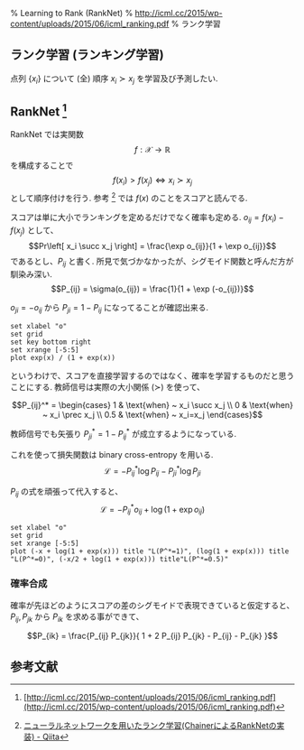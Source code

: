 % Learning to Rank (RankNet)
% http://icml.cc/2015/wp-content/uploads/2015/06/icml_ranking.pdf
% ランク学習

## ランク学習 (ランキング学習)

点列 $\{x_i\}$ について (全) 順序 $x_i \succ x_j$ を学習及び予測したい.

## RankNet [^1]

RankNet では実関数
$$f : \mathcal{X} \to \mathbb{R}$$
を構成することで
$$f(x_i) > f(x_j) \iff x_i \succ x_j$$
として順序付けを行う.
参考 [^2] では $f(x)$ のことをスコアと読んでる.

スコアは単に大小でランキングを定めるだけでなく確率も定める.
$o_{ij} = f(x_i) - f(x_j)$ として、
$$Pr\left[ x_i \succ x_j \right] = \frac{\exp o_{ij}}{1 + \exp o_{ij}}$$
であるとし、$P_{ij}$ と書く.
所見で気づかなかったが、シグモイド関数と呼んだ方が馴染み深い.
$$P_{ij} = \sigma(o_{ij}) = \frac{1}{1 + \exp (-o_{ij})}$$

$o_{ji} = - o_{ij}$ から $P_{ji} = 1 - P_{ij}$ になってることが確認出来る.

```gnuplot
set xlabel "o"
set grid
set key bottom right
set xrange [-5:5]
plot exp(x) / (1 + exp(x))
```

というわけで、スコアを直接学習するのではなく、確率を学習するものだと思うことにする.
教師信号は実際の大小関係 $(\succ)$ を使って、

$$P_{ij}^* = \begin{cases}
1   & \text{when} ~ x_i \succ x_j \\
0   & \text{when} ~ x_i \prec x_j \\
0.5 & \text{when} ~ x_i=x_j
\end{cases}$$

教師信号でも矢張り $P_{ji}^* = 1 - P_{ij}^*$ が成立するようになっている.

これを使って損失関数は binary cross-entropy を用いる.
$$\mathcal{L} = - P_{ij}^* \log P_{ij} - P_{ji}^* \log P_{ji}$$

$P_{ij}$ の式を頑張って代入すると、
$$\mathcal{L} = - P_{ij}^* o_{ij} + \log \left( 1 + \exp o_{ij} \right)$$

```gnuplot
set xlabel "o"
set grid
set xrange [-5:5]
plot (-x + log(1 + exp(x))) title "L(P^*=1)", (log(1 + exp(x))) title "L(P^*=0)", (-x/2 + log(1 + exp(x))) title"L(P^*=0.5)"
```

### 確率合成

確率が先ほどのようにスコアの差のシグモイドで表現できていると仮定すると、
$P_{ij}, P_{jk}$ から $P_{ik}$ を求める事ができて、

$$P_{ik} = \frac{P_{ij} P_{jk}}{
1 + 2 P_{ij} P_{jk} - P_{ij} - P_{jk}
}$$

## 参考文献

[^1]: [http://icml.cc/2015/wp-content/uploads/2015/06/icml_ranking.pdf](http://icml.cc/2015/wp-content/uploads/2015/06/icml_ranking.pdf)
[^2]: [ニューラルネットワークを用いたランク学習(ChainerによるRankNetの実装) - Qiita](http://qiita.com/sz_dr/items/0e50120318527a928407)
